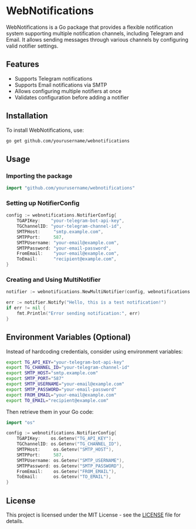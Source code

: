 # WebNotifications

WebNotifications is a Go package that provides a flexible notification system supporting multiple notification channels, including Telegram and Email. It allows sending messages through various channels by configuring valid notifier settings.

## Features
- Supports Telegram notifications
- Supports Email notifications via SMTP
- Allows configuring multiple notifiers at once
- Validates configuration before adding a notifier

## Installation
To install WebNotifications, use:
```sh
go get github.com/yourusername/webnotifications
```

## Usage
### Importing the package
```go
import "github.com/yourusername/webnotifications"
```

### Setting up NotifierConfig
```go
config := webnotifications.NotifierConfig{
    TGAPIKey:    "your-telegram-bot-api-key",
    TGChannelID: "your-telegram-channel-id",
    SMTPHost:     "smtp.example.com",
    SMTPPort:     587,
    SMTPUsername: "your-email@example.com",
    SMTPPassword: "your-email-password",
    FromEmail:    "your-email@example.com",
    ToEmail:      "recipient@example.com",
}
```

### Creating and Using MultiNotifier
```go
notifier := webnotifications.NewMultiNotifier(config, webnotifications.Telegram, webnotifications.Email)

err := notifier.Notify("Hello, this is a test notification!")
if err != nil {
    fmt.Println("Error sending notification:", err)
}
```

## Environment Variables (Optional)
Instead of hardcoding credentials, consider using environment variables:
```sh
export TG_API_KEY="your-telegram-bot-api-key"
export TG_CHANNEL_ID="your-telegram-channel-id"
export SMTP_HOST="smtp.example.com"
export SMTP_PORT="587"
export SMTP_USERNAME="your-email@example.com"
export SMTP_PASSWORD="your-email-password"
export FROM_EMAIL="your-email@example.com"
export TO_EMAIL="recipient@example.com"
```
Then retrieve them in your Go code:
```go
import "os"

config := webnotifications.NotifierConfig{
    TGAPIKey:    os.Getenv("TG_API_KEY"),
    TGChannelID: os.Getenv("TG_CHANNEL_ID"),
    SMTPHost:     os.Getenv("SMTP_HOST"),
    SMTPPort:     587,
    SMTPUsername: os.Getenv("SMTP_USERNAME"),
    SMTPPassword: os.Getenv("SMTP_PASSWORD"),
    FromEmail:    os.Getenv("FROM_EMAIL"),
    ToEmail:      os.Getenv("TO_EMAIL"),
}
```

## License
This project is licensed under the MIT License - see the [LICENSE](LICENSE) file for details.

